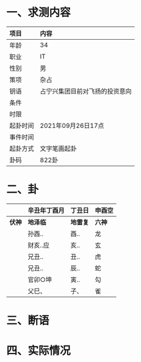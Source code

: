 # 一、求测内容
|项目|内容|
|:-|:-|
|年龄|34|
|职业|IT|
|性别|男|
|策项|杂占|
|钥语|占宁兴集团目前对飞扬的投资意向|
|条件||
|时限||
|起卦时间|2021年09月26日17点|
|事件时间||
|起卦方式|文字笔画起卦|
|卦码|822卦|

# 二、卦
||辛丑年丁酉月|丁丑日|申酉空|
|:-|:-|:-|:-|
|**伏神**|**地泽临**|**地雷复**|**六神**|
||孙酉..|酉..|龙|
||财亥..应|亥..|玄|
||兄丑..|丑..|虎|
||兄丑..|辰..|蛇|
||官卯○坤|寅..|勾|
||父巳、|子、|雀|


# 三、断语

# 四、实际情况